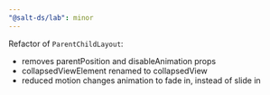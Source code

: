 ```yaml
---
"@salt-ds/lab": minor
---
```


Refactor of `ParentChildLayout`:

- removes parentPosition and disableAnimation props
- collapsedViewElement renamed to collapsedView
- reduced motion changes animation to fade in, instead of slide in
